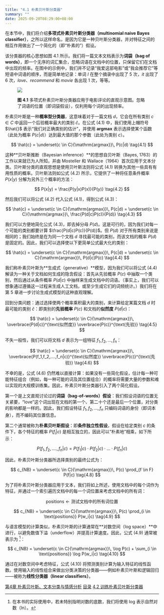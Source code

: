 ```yaml
---
title: "4.1 朴素贝叶斯分类器"
summary: ""
date: 2025-09-20T08:29:00+08:00
---
```


在本节中，我们将介绍**多项式朴素贝叶斯分类器（multinomial naive Bayes classifier）**，之所以这样命名，是因为它是一种贝叶斯分类器，并对特征之间的相互作用做出了一个简化的（即“朴素的”）假设。

该分类器的核心思想如图 4.1 所示。我们将一篇文本文档表示为**词袋（bag of words）**，即一个无序的词汇集合，忽略词语在文档中的位置，只保留它们在文档中出现的频率。在图中的示例中，我们并不记录“我爱这部电影”或“我会推荐它”等短语中词语的顺序，而是简单地记录：单词 *I* 在整个摘录中出现了 5 次，*it* 出现了 6 次，*love*、*recommend* 和 *movie* 各出现 1 次，等等。

<figure>

![](/images/speech-and-language-processing/slp-fig-4-1.png)

<figcaption>

**图 4.1** 多项式朴素贝叶斯分类器应用于电影评论的直观示意图。忽略了词语的位置（即词袋假设），仅利用每个词的出现频率。

</figcaption>
</figure>

朴素贝叶斯是一种**概率型分类器**，这意味着对于一篇文档 $d$，它会在所有类别 $c \in C$ 中返回一个后验概率最大的类别 $\hat{c}$。在公式 (4.1) 中，我们使用上帽符号 $\hat{}$ 表示“我们对正确类别的估计”，并使用 **argmax** 表示选择使某个函数（此处为概率 $P(c|d)$）达到最大值的那个参数（此处为类别 $c$）。

$$
\hat{c} = \underset{c \in C}{\mathrm{argmax}}\, P(c|d) \tag{4.1}
$$

这种**贝叶斯推断（Bayesian inference）**的思想自贝叶斯（Bayes, 1763）的工作以来就已为人所知，并由 Mosteller 和 Wallace（1964）首次应用于文本分类。贝叶斯分类的直观思想是使用贝叶斯法则将公式 (4.1) 转换为其他一些具有有用性质的概率。贝叶斯法则如公式 (4.2) 所示，它提供了一种将任意条件概率 $P(x|y)$ 分解为另外三个概率的方法：

$$
P(x|y) = \frac{P(y|x)P(x)}{P(y)} \tag{4.2}
$$

然后我们可以将公式 (4.2) 代入公式 (4.1)，得到公式 (4.3)：

$$
\hat{c} = \underset{c \in C}{\mathrm{argmax}}\, P(c|d) = \underset{c \in C}{\mathrm{argmax}}\, \frac{P(d|c)P(c)}{P(d)} \tag{4.3}
$$

我们可以方便地简化公式 (4.3)，即去掉分母 $P(d)$。这是可行的，因为我们对每一个可能的类别都要计算 $\frac{P(d|c)P(c)}{P(d)}$。但 $P(d)$ 对于所有类别来说是相同的；我们始终是在为同一个文档 $d$ 寻找最可能的类别，而该文档的概率 $P(d)$ 是固定的。因此，我们可以选择使以下更简单公式最大化的类别：

$$
\hat{c} = \underset{c \in C}{\mathrm{argmax}}\, P(c|d) = \underset{c \in C}{\mathrm{argmax}}\, P(d|c)P(c) \tag{4.4}
$$

我们称朴素贝叶斯为**生成式（generative）**模型，因为我们可以将公式 (4.4) 解读为一种关于文档如何生成的隐含假设：首先从先验概率 $P(c)$ 中抽取一个类别，然后通过从条件概率 $P(d|c)$ 中抽样来生成文档中的词语。（事实上，我们可以想象通过遵循这一过程来生成人工文档，或至少生成它们的词频统计。）我们将在第 5 章进一步讨论生成式模型的这种直观理解。

回到分类问题：通过选择使两个概率乘积最大的类别，来计算给定某篇文档 $d$ 时最可能的类别 $\hat{c}$：即类别的**先验概率** $P(c)$ 和文档的**似然度** $P(d|c)$：

$$
\hat{c} = \underset{c \in C}{\mathrm{argmax}}\, \overbrace{P(d|c)}^{\text{似然度}} \overbrace{P(c)}^{\text{先验}} \tag{4.5}
$$

不失一般性，我们可以将文档 $d$ 表示为一组特征 $f_1, f_2, ..., f_n$：

$$
\hat{c} = \underset{c \in C}{\mathrm{argmax}}\, \overbrace{P(f_1,f_2,....,f_n|c)}^{\text{似然度}} \overbrace{P(c)}^{\text{先验}} \tag{4.6}
$$

不幸的是，公式 (4.6) 仍然难以直接计算：如果没有一些简化假设，估计每一种可能特征组合（例如，每一种可能的词及其位置组合）的概率将需要大量的参数和难以实现的大规模训练集。因此，朴素贝叶斯分类器引入了两个简化假设。

第一个是上文直观讨论过的**词袋（bag-of-words）假设**：我们假设词语的位置无关紧要，“love”这个词出现在文档的第一个、第二十个还是最后一个位置，对分类的影响都是一样的。因此，我们假设特征 $f_1, f_2, ..., f_n$ 只编码词语的身份（即词本身），而不编码其位置信息。

第二个通常被称为**朴素贝叶斯假设**：即**条件独立性假设**，假设在给定类别 $c$ 的条件下，各个特征的概率 $P(f_i|c)$ 是相互独立的，因此可以“朴素地”相乘，如下所示：

$$
P(f_1,f_2,....,f_n|c) = P(f_1|c) \cdot P(f_2|c) \cdot ... \cdot P(f_n|c) \tag{4.7}
$$

因此，朴素贝叶斯分类器所选择类别的最终公式为：

$$
c_{NB} = \underset{c \in C}{\mathrm{argmax}}\, P(c) \prod_{f \in F} P(f|c) \tag{4.8}
$$

为了将朴素贝叶斯分类器应用于文本，我们将如上所述，使用文档中的每个词作为特征，并通过一个索引遍历文档中的每一个词位置来考虑文档中的所有词：

$$
\text{positions} \leftarrow \text{测试文档中的所有词位置}
$$

$$
c_{NB} = \underset{c \in C}{\mathrm{argmax}}\, P(c) \prod_{i \in \text{positions}} P(w_i|c) \tag{4.9}
$$

与语言模型的计算类似，朴素贝叶斯的计算通常在**对数空间（log space）**中进行，以避免数值下溢（underflow）并提高计算速度。因此，公式 (4.9) 通常被表示为 [^1]：

$$
c_{NB} = \underset{c \in C}{\mathrm{argmax}}\, \log P(c) + \sum_{i \in \text{positions}} \log P(w_i|c) \tag{4.10}
$$

通过在对数空间中考虑特征，公式 (4.10) 将预测类别计算为输入特征的线性函数。使用输入的线性组合来做出分类决策的分类器——例如朴素贝叶斯和逻辑回归——被称为**线性分类器（linear classifiers）**。

[^1]: 在本书的实际使用中，若未特别指明对数的底数，我们将使用 log 表示自然对数（ln）。


<nav class="pagination justify-content-between">
<a href="../ch4">第4章 朴素贝叶斯、文本分类与情感分析</a>
<a href="../">目录</a>
<a href="../ch4-02">4.2 训练朴素贝叶斯分类器</a>
</nav>

